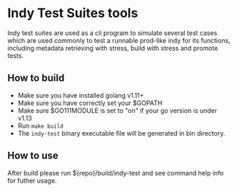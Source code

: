 # Indy Test Suites tools

Indy test suites are used as a cli program to simulate several test cases which are used commonly to test a runnable prod-like indy for its functions, including metadata retrieving with stress, build with stress and promote tests.

## How to build

* Make sure you have installed golang v1.11+
* Make sure you have correctly set your $GOPATH
* Make sure $GO111MODULE is set to "on" if your go version is under v1.13
* Run `make build`
* The `indy-test` binary executable file will be generated in bin directory.

## How to use

After build please run ${repo}/build/indy-test and see command help info for futher usage.


